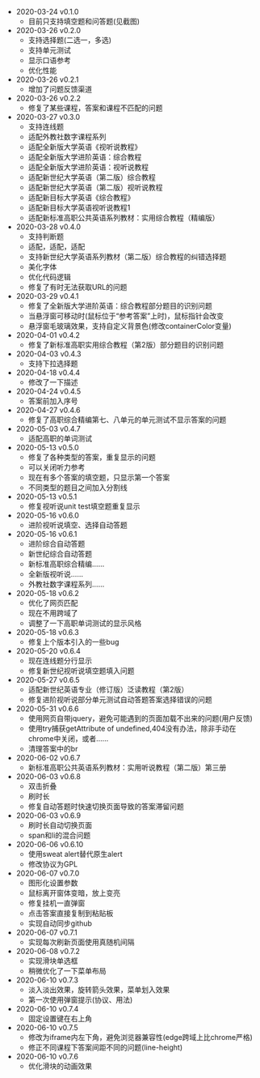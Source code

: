 - 2020-03-24 v0.1.0
  - 目前只支持填空题和问答题(见截图)
- 2020-03-26 v0.2.0
  - 支持选择题(二选一，多选)
  - 支持单元测试
  - 显示口语参考
  - 优化性能
- 2020-03-26 v0.2.1
  - 增加了问题反馈渠道
- 2020-03-26 v0.2.2
  - 修复了某些课程，答案和课程不匹配的问题
- 2020-03-27 v0.3.0
  - 支持连线题
  - 适配外教社数字课程系列
  - 适配全新版大学英语《视听说教程》
  - 适配全新版大学进阶英语：综合教程
  - 适配全新版大学进阶英语：视听说教程
  - 适配新世纪大学英语（第二版）综合教程
  - 适配新世纪大学英语（第二版）视听说教程
  - 适配新目标大学英语《综合教程》
  - 适配新目标大学英语视听说教程1
  - 适配新标准高职公共英语系列教材：实用综合教程（精编版）
- 2020-03-28 v0.4.0
  - 支持判断题
  - 适配，适配，适配
  - 支持新世纪大学英语系列教材（第二版）综合教程的纠错选择题
  - 美化字体
  - 优化代码逻辑
  - 修复了有时无法获取URL的问题
- 2020-03-29 v0.4.1
  - 修复了全新版大学进阶英语：综合教程部分题目的识别问题
  - 当悬浮窗可移动时(鼠标位于“参考答案”上时)，鼠标指针会改变
  - 悬浮窗毛玻璃效果，支持自定义背景色(修改containerColor变量)
- 2020-04-01 v0.4.2
  - 修复了新标准高职实用综合教程（第2版）部分题目的识别问题
- 2020-04-03 v0.4.3
  - 支持下拉选择题
- 2020-04-18 v0.4.4
  - 修改了一下描述
- 2020-04-24 v0.4.5
  - 答案前加入序号
- 2020-04-27 v0.4.6
  - 修复了高职综合精编第七、八单元的单元测试不显示答案的问题
- 2020-05-03 v0.4.7
  - 适配高职的单词测试
- 2020-05-13 v0.5.0
  - 修复了各种类型的答案，重复显示的问题
  - 可以关闭听力参考
  - 现在有多个答案的填空题，只显示第一个答案
  - 不同类型的题目之间加入分割线
- 2020-05-13 v0.5.1
  - 修复视听说unit test填空题重复显示
- 2020-05-16 v0.6.0
  - 进阶视听说填空、选择自动答题
- 2020-05-16 v0.6.1
  - 进阶综合自动答题
  - 新世纪综合自动答题
  - 新标准高职综合精编……
  - 全新版视听说……
  - 外教社数字课程系列……
- 2020-05-18 v0.6.2
  - 优化了网页匹配
  - 现在不用跨域了
  - 调整了一下高职单词测试的显示风格
- 2020-05-18 v0.6.3
  - 修复上个版本引入的一些bug
- 2020-05-20 v0.6.4
  - 现在连线题分行显示
  - 修复新世纪视听说填空题填入问题
- 2020-05-27 v0.6.5
  - 适配新世纪英语专业（修订版）泛读教程（第2版）
  - 修复进阶视听说部分单元测试自动答题答案选择错误的问题
- 2020-05-31 v0.6.6
  - 使用网页自带jquery，避免可能遇到的页面加载不出来的问题(用户反馈)
  - 使用try捕获getAttribute of undefined,404没有办法，除非手动在chrome中关闭，或者……
  - 清理答案中的br
- 2020-06-02 v0.6.7
  - 新标准高职公共英语系列教材：实用听说教程（第二版）第三册
- 2020-06-03 v0.6.8
  - 双击折叠
  - 刷时长
  - 修复自动答题时快速切换页面导致的答案滞留问题
- 2020-06-03 v0.6.9
  - 刷时长自动切换页面
  - span和li的混合问题
- 2020-06-06 v0.6.10
  - 使用sweat alert替代原生alert
  - 修改协议为GPL
- 2020-06-07 v0.7.0
  - 图形化设置参数
  - 鼠标离开窗体变暗，放上变亮
  - 修复挂机一直弹窗
  - 点击答案直接复制到粘贴板
  - 实现自动同步github
- 2020-06-07 v0.7.1
  - 实现每次刷新页面使用真随机间隔
- 2020-06-08 v0.7.2
  - 实现滑块单选框
  - 稍微优化了一下菜单布局
- 2020-06-10 v0.7.3
  - 淡入淡出效果，旋转箭头效果，菜单划入效果
  - 第一次使用弹窗提示(协议、用法)
- 2020-06-10 v0.7.4
  - 固定设置键在右上角
- 2020-06-10 v0.7.5
  - 修改为iframe内左下角，避免浏览器兼容性(edge跨域上比chrome严格)
  - 修正不同课程下答案间距不同的问题(line-height)
- 2020-06-10 v0.7.6
  - 优化滑块的动画效果
